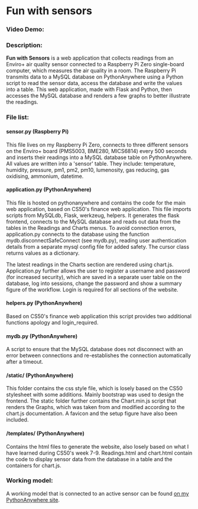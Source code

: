 # Fun with sensors  
### Video Demo:  <URL HERE>
### Description:
**Fun with Sensors** is a web application that collects readings from an Enviro+ air quality sensor connected to a Raspberry Pi Zero single-board computer, which measures the air quality in a room. The Raspberry Pi transmits data to a MySQL database on PythonAnywhere using a Python script to read the sensor data, access the database and write the values into a table. This web application, made with Flask and Python, then accesses the MySQL database and renders a few graphs to better illustrate the readings.

### File list:
#### sensor.py (Raspberry Pi)
This file lives on my Raspberry Pi Zero, connects to three different sensors on the Enviro+ board (PMS5003, BME280, MICS6814) every 500 seconds and inserts their readings into a MySQL database table on PythonAnywhere. All values are written into a 'sensor' table. They include: temperature, humidity, pressure, pm1, pm2, pm10, lumenosity, gas reducing, gas oxidising, ammonium, datetime.

#### application.py (PythonAnywhere)
This file is hosted on pythonanywhere and contains the code for the main web application, based on CS50's finance web application. This file imports scripts from MySQLdb, Flask, werkzeug, helpers. It generates the flask frontend, connects to the MySQL database and reads out data from the tables in the Readings and Charts menus. To avoid connection errors, application.py connects to the database using the function mydb.disconnectSafeConnect (see mydb.py), reading user authentication details from a separate mysql config file for added safety. The cursor class returns values as a dictionary.

The latest readings in the Charts section are rendered using chart.js. Application.py further allows the user to register a username and password (for increased security), which are saved in a separate user table on the database, log into sessions, change the password and show a summary figure of the workflow. Login is required for all sections of the website.

#### helpers.py (PythonAnywhere)
Based on CS50's finance web application this script provides two additional functions apology and login_required.

#### mydb.py (PythonAnywhere)
A script to ensure that the MySQL database does not disconnect with an error between connections and re-establishes the connection automatically after a timeout.

#### /static/ (PythonAnywhere)
This folder contains the css style file, which is losely based on the CS50 stylesheet with some additions. Mainly bootstrap was used to design the frontend. The static folder further contains the Chart.min.js script that renders the Graphs, which was taken from and modified according to the chart.js documentation. A favicon and the setup figure have also been included.

#### /templates/ (PythonAnywhere)
Contains the html files to generate the website, also losely based on what I have learned during CS50's week 7-9. Readings.html and chart.html contain the code to display sensor data from the database in a table and the containers for chart.js.

### Working model:
A working model that is connected to an active sensor can be found [on my PythonAnywhere site](https://xysmalobia.pythonanywhere.com/).
